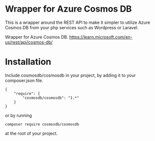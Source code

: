 # Wrapper for Azure Cosmos DB

This is a wrapper around the REST API to make it simpler to utilize Azure Cosmos DB from your php services such as Wordpress or Laravel.

Wrapper for Azure Cosmos DB.
https://learn.microsoft.com/en-us/rest/api/cosmos-db/

# Installation

Include cosmosdb/cosmosdb in your project, by adding it to your composer.json file.

```
{
    "require": {
        "cosmosdb/cosmosdb": "1.*"
    }
}
```

or by running

```
composer require cosmosdb/cosmosdb
```

at the root of your project.

